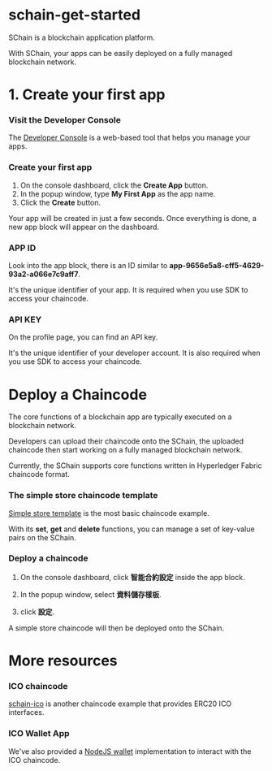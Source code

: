 # schain-get-started

SChain is a blockchain application platform.

With SChain, your apps can be easily deployed on a fully managed blockchain network.

# 1. Create your first app

### Visit the Developer Console

The [Developer Console](http://ec2-13-231-26-144.ap-northeast-1.compute.amazonaws.com/app) is a web-based tool that helps you manage your apps.

### Create your first app

1. On the console dashboard, click the **Create App** button.
2. In the popup window, type **My First App** as the app name.
3. Click the **Create** button.

Your app will be created in just a few seconds. Once everything is done, a new app block will appear on the dashboard.

### APP ID

Look into the app block, there is an ID similar to **app-9656e5a8-cff5-4629-93a2-a066e7c9aff7**.

It's the unique identifier of your app. It is required when you use SDK to access your chaincode.

### API KEY

On the profile page, you can find an API key.

It's the unique identifier of your developer account. It is also required when you use SDK to access your chaincode.

# Deploy a Chaincode

The core functions of a blockchain app are typically executed on a blockchain network.

Developers can upload their chaincode onto the SChain, the uploaded chaincode then start working on a fully managed blockchain network.

Currently, the SChain supports core functions written in Hyperledger Fabric chaincode format.

### The simple store chaincode template

[Simple store template](https://github.com/issbgkh/simple-store) is the most basic chaincode example.

With its **set**, **get** and **delete** functions, you can manage a set of key-value pairs on the SChain.

### Deploy a chaincode

1. On the console dashboard, click **智能合約設定** inside the app block.

2. In the popup window, select **資料儲存樣板**.

3. click **設定**.

A simple store chaincode will then be deployed onto the SChain.

# More resources

### ICO chaincode

[schain-ico](https://github.com/issbgkh/schain-ico) is another chaincode example that provides ERC20 ICO interfaces.

### ICO Wallet App

We've also provided a [NodeJS wallet](https://github.com/issbgkh/schain-wallet) implementation to interact with the ICO chaincode.
